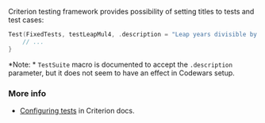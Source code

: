 Criterion testing framework provides possibility of setting titles to tests and test cases:

```c
Test(FixedTests, testLeapMul4, .description = "Leap years divisible by 4") {
    // ...
}
```

*Note: * `TestSuite` macro is documented to accept the `.description ` parameter, but it does not seem to have an effect in Codewars setup.

### More info

- [Configuring tests](https://criterion.readthedocs.io/en/master/starter.html#configuration-reference) in Criterion docs.